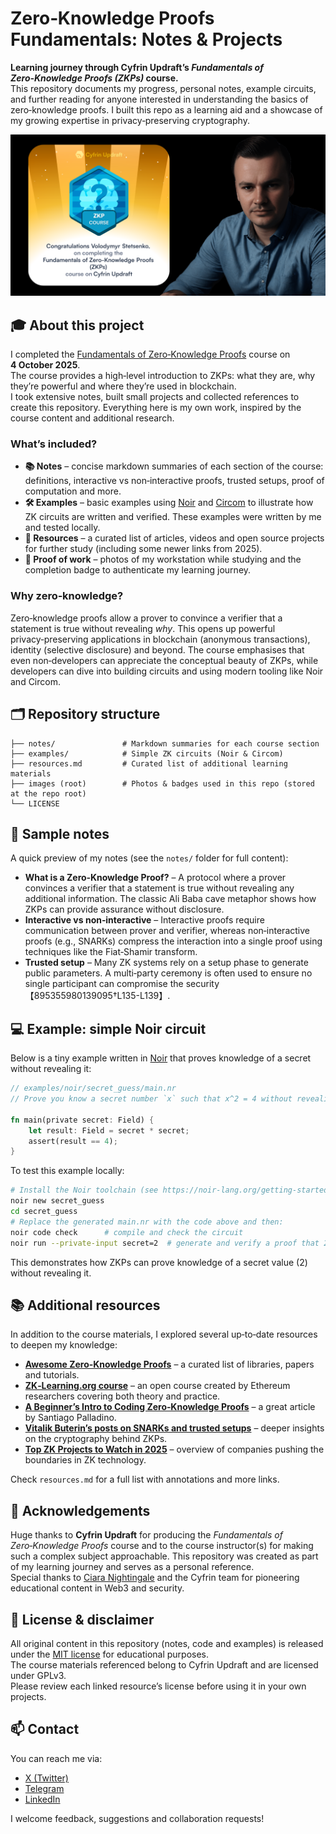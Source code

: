 # Zero‑Knowledge Proofs Fundamentals: Notes & Projects

**Learning journey through Cyfrin Updraft’s _Fundamentals of Zero‑Knowledge Proofs (ZKPs)_ course.**  
This repository documents my progress, personal notes, example circuits, and further reading for anyone interested in understanding the basics of zero‑knowledge proofs. I built this repo as a learning aid and a showcase of my growing expertise in privacy‑preserving cryptography.

<div align="center">

![Course completion badge](zkp-badge.png)

</div>

## 🎓 About this project

I completed the [Fundamentals of Zero‑Knowledge Proofs](https://updraft.cyfrin.io/courses/fundamentals-of-zero-knowledge-proofs) course on **4 October 2025**.  
The course provides a high‑level introduction to ZKPs: what they are, why they’re powerful and where they’re used in blockchain.  
I took extensive notes, built small projects and collected references to create this repository. Everything here is my own work, inspired by the course content and additional research.

### What’s included?

- **📚 Notes** – concise markdown summaries of each section of the course: definitions, interactive vs non‑interactive proofs, trusted setups, proof of computation and more.
- **🛠️ Examples** – basic examples using [Noir](https://noir-lang.org/) and [Circom](https://docs.circom.io/) to illustrate how ZK circuits are written and verified.  These examples were written by me and tested locally.
- **🔗 Resources** – a curated list of articles, videos and open source projects for further study (including some newer links from 2025).
- **📸 Proof of work** – photos of my workstation while studying and the completion badge to authenticate my learning journey.

### Why zero‑knowledge?

Zero‑knowledge proofs allow a prover to convince a verifier that a statement is true without revealing _why_.  This opens up powerful privacy‑preserving applications in blockchain (anonymous transactions), identity (selective disclosure) and beyond. The course emphasises that even non‑developers can appreciate the conceptual beauty of ZKPs, while developers can dive into building circuits and using modern tooling like Noir and Circom.

## 🗂 Repository structure

```
├── notes/               # Markdown summaries for each course section
├── examples/            # Simple ZK circuits (Noir & Circom)
├── resources.md         # Curated list of additional learning materials
├── images (root)        # Photos & badges used in this repo (stored at the repo root)
└── LICENSE
```

## 📝 Sample notes

A quick preview of my notes (see the `notes/` folder for full content):

- **What is a Zero‑Knowledge Proof?** – A protocol where a prover convinces a verifier that a statement is true without revealing any additional information.  The classic Ali Baba cave metaphor shows how ZKPs can provide assurance without disclosure.
- **Interactive vs non‑interactive** – Interactive proofs require communication between prover and verifier, whereas non‑interactive proofs (e.g., SNARKs) compress the interaction into a single proof using techniques like the Fiat‑Shamir transform.
- **Trusted setup** – Many ZK systems rely on a setup phase to generate public parameters.  A multi‑party ceremony is often used to ensure no single participant can compromise the security【895355980139095†L135-L139】.

## 💻 Example: simple Noir circuit

Below is a tiny example written in [Noir](https://noir-lang.org/) that proves knowledge of a secret without revealing it:

```rust
// examples/noir/secret_guess/main.nr
// Prove you know a secret number `x` such that x^2 = 4 without revealing x.

fn main(private secret: Field) {
    let result: Field = secret * secret;
    assert(result == 4);
}
```

To test this example locally:

```bash
# Install the Noir toolchain (see https://noir-lang.org/getting-started/)
noir new secret_guess
cd secret_guess
# Replace the generated main.nr with the code above and then:
noir code check      # compile and check the circuit
noir run --private-input secret=2  # generate and verify a proof that 2^2=4
```

This demonstrates how ZKPs can prove knowledge of a secret value (2) without revealing it.

## 📚 Additional resources

In addition to the course materials, I explored several up‑to‑date resources to deepen my knowledge:

- [**Awesome Zero‑Knowledge Proofs**](https://github.com/matter-labs/awesome-zero-knowledge-proofs) – a curated list of libraries, papers and tutorials.
- [**ZK‑Learning.org course**](https://zk-learning.org/) – an open course created by Ethereum researchers covering both theory and practice.
- [**A Beginner’s Intro to Coding Zero‑Knowledge Proofs**](https://dev.to/spalladino/a-beginners-intro-to-coding-zero-knowledge-proofs-c56) – a great article by Santiago Palladino.
- [**Vitalik Buterin’s posts on SNARKs and trusted setups**](https://vitalik.eth.limo/general/2021/01/26/snarks.html) – deeper insights on the cryptography behind ZKPs.
- [**Top ZK Projects to Watch in 2025**](https://www.rumblefish.dev/blog/top-zkp-development-companies-to-watch-in-2025) – overview of companies pushing the boundaries in ZK technology.

Check `resources.md` for a full list with annotations and more links.

## 🙏 Acknowledgements

Huge thanks to **Cyfrin Updraft** for producing the _Fundamentals of Zero‑Knowledge Proofs_ course and to the course instructor(s) for making such a complex subject approachable. This repository was created as part of my learning journey and serves as a personal reference.  
Special thanks to [Ciara Nightingale](https://x.com/CiaraNightingal) and the Cyfrin team for pioneering educational content in Web3 and security.  

## 📜 License & disclaimer

All original content in this repository (notes, code and examples) is released under the [MIT license](LICENSE) for educational purposes.  
The course materials referenced belong to Cyfrin Updraft and are licensed under GPLv3.  
Please review each linked resource’s license before using it in your own projects.

## 📫 Contact

You can reach me via:

- [X (Twitter)](https://x.com/carstetsen)
- [Telegram](https://t.me/Zero2Auditor)
- [LinkedIn](https://www.linkedin.com/in/volodymyr-stetsenko-656014246/)

I welcome feedback, suggestions and collaboration requests!

